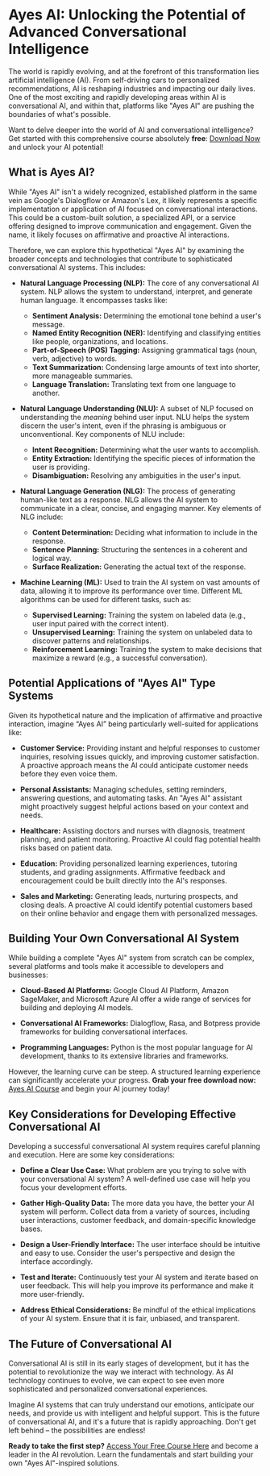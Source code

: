 # Ayes AI: Unlocking the Potential of Advanced Conversational Intelligence

The world is rapidly evolving, and at the forefront of this transformation lies artificial intelligence (AI). From self-driving cars to personalized recommendations, AI is reshaping industries and impacting our daily lives. One of the most exciting and rapidly developing areas within AI is conversational AI, and within that, platforms like "Ayes AI" are pushing the boundaries of what's possible.

Want to delve deeper into the world of AI and conversational intelligence? Get started with this comprehensive course absolutely **free**: [Download Now](https://udemywork.com/ayes-ai) and unlock your AI potential!

## What is Ayes AI?

While "Ayes AI" isn't a widely recognized, established platform in the same vein as Google's Dialogflow or Amazon's Lex, it likely represents a specific implementation or application of AI focused on conversational interactions. This could be a custom-built solution, a specialized API, or a service offering designed to improve communication and engagement.  Given the name, it likely focuses on affirmative and proactive AI interactions.

Therefore, we can explore this hypothetical "Ayes AI" by examining the broader concepts and technologies that contribute to sophisticated conversational AI systems.  This includes:

*   **Natural Language Processing (NLP):**  The core of any conversational AI system. NLP allows the system to understand, interpret, and generate human language.  It encompasses tasks like:
    *   **Sentiment Analysis:**  Determining the emotional tone behind a user's message.
    *   **Named Entity Recognition (NER):** Identifying and classifying entities like people, organizations, and locations.
    *   **Part-of-Speech (POS) Tagging:**  Assigning grammatical tags (noun, verb, adjective) to words.
    *   **Text Summarization:** Condensing large amounts of text into shorter, more manageable summaries.
    *   **Language Translation:**  Translating text from one language to another.

*   **Natural Language Understanding (NLU):**  A subset of NLP focused on understanding the *meaning* behind user input. NLU helps the system discern the user's intent, even if the phrasing is ambiguous or unconventional.  Key components of NLU include:
    *   **Intent Recognition:** Determining what the user wants to accomplish.
    *   **Entity Extraction:**  Identifying the specific pieces of information the user is providing.
    *   **Disambiguation:** Resolving any ambiguities in the user's input.

*   **Natural Language Generation (NLG):**  The process of generating human-like text as a response.  NLG allows the AI system to communicate in a clear, concise, and engaging manner. Key elements of NLG include:
    *   **Content Determination:**  Deciding what information to include in the response.
    *   **Sentence Planning:**  Structuring the sentences in a coherent and logical way.
    *   **Surface Realization:**  Generating the actual text of the response.

*   **Machine Learning (ML):**  Used to train the AI system on vast amounts of data, allowing it to improve its performance over time.  Different ML algorithms can be used for different tasks, such as:
    *   **Supervised Learning:**  Training the system on labeled data (e.g., user input paired with the correct intent).
    *   **Unsupervised Learning:**  Training the system on unlabeled data to discover patterns and relationships.
    *   **Reinforcement Learning:** Training the system to make decisions that maximize a reward (e.g., a successful conversation).

## Potential Applications of "Ayes AI" Type Systems

Given its hypothetical nature and the implication of affirmative and proactive interaction, imagine “Ayes AI” being particularly well-suited for applications like:

*   **Customer Service:** Providing instant and helpful responses to customer inquiries, resolving issues quickly, and improving customer satisfaction. A proactive approach means the AI could anticipate customer needs before they even voice them.

*   **Personal Assistants:** Managing schedules, setting reminders, answering questions, and automating tasks. An "Ayes AI" assistant might proactively suggest helpful actions based on your context and needs.

*   **Healthcare:** Assisting doctors and nurses with diagnosis, treatment planning, and patient monitoring. Proactive AI could flag potential health risks based on patient data.

*   **Education:** Providing personalized learning experiences, tutoring students, and grading assignments.  Affirmative feedback and encouragement could be built directly into the AI's responses.

*   **Sales and Marketing:**  Generating leads, nurturing prospects, and closing deals. A proactive AI could identify potential customers based on their online behavior and engage them with personalized messages.

## Building Your Own Conversational AI System

While building a complete "Ayes AI" system from scratch can be complex, several platforms and tools make it accessible to developers and businesses:

*   **Cloud-Based AI Platforms:**  Google Cloud AI Platform, Amazon SageMaker, and Microsoft Azure AI offer a wide range of services for building and deploying AI models.

*   **Conversational AI Frameworks:**  Dialogflow, Rasa, and Botpress provide frameworks for building conversational interfaces.

*   **Programming Languages:**  Python is the most popular language for AI development, thanks to its extensive libraries and frameworks.

However, the learning curve can be steep. A structured learning experience can significantly accelerate your progress.  **Grab your free download now:** [Ayes AI Course](https://udemywork.com/ayes-ai) and begin your AI journey today!

## Key Considerations for Developing Effective Conversational AI

Developing a successful conversational AI system requires careful planning and execution. Here are some key considerations:

*   **Define a Clear Use Case:**  What problem are you trying to solve with your conversational AI system?  A well-defined use case will help you focus your development efforts.

*   **Gather High-Quality Data:**  The more data you have, the better your AI system will perform.  Collect data from a variety of sources, including user interactions, customer feedback, and domain-specific knowledge bases.

*   **Design a User-Friendly Interface:**  The user interface should be intuitive and easy to use.  Consider the user's perspective and design the interface accordingly.

*   **Test and Iterate:**  Continuously test your AI system and iterate based on user feedback.  This will help you improve its performance and make it more user-friendly.

*   **Address Ethical Considerations:**  Be mindful of the ethical implications of your AI system.  Ensure that it is fair, unbiased, and transparent.

## The Future of Conversational AI

Conversational AI is still in its early stages of development, but it has the potential to revolutionize the way we interact with technology. As AI technology continues to evolve, we can expect to see even more sophisticated and personalized conversational experiences.

Imagine AI systems that can truly understand our emotions, anticipate our needs, and provide us with intelligent and helpful support. This is the future of conversational AI, and it's a future that is rapidly approaching.  Don't get left behind – the possibilities are endless!

**Ready to take the first step?**  [Access Your Free Course Here](https://udemywork.com/ayes-ai) and become a leader in the AI revolution.  Learn the fundamentals and start building your own "Ayes AI"-inspired solutions.
